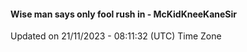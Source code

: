 #### Wise man says only fool rush in - McKidKneeKaneSir
Updated on 21/11/2023 - 08:11:32 (UTC) Time Zone
